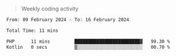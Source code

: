 > Weekly coding activity
<!--START_SECTION:waka-->

```txt
From: 09 February 2024 - To: 16 February 2024

Total Time: 11 mins

PHP      11 mins         ████████████████████████▓   99.30 %
Kotlin   0 secs          ▒░░░░░░░░░░░░░░░░░░░░░░░░   00.70 %
```

<!--END_SECTION:waka-->
